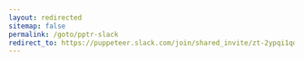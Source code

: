 ```yaml
---
layout: redirected
sitemap: false
permalink: /goto/pptr-slack
redirect_to: https://puppeteer.slack.com/join/shared_invite/zt-2ypqi1qdu-qYKxzDb06nR_OpMPwOnZ7w#/shared-invite/email
---
```


